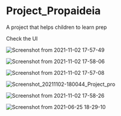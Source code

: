 # Project_Propaideia
A project that helps children to learn prep

Check the UI


![Screenshot from 2021-11-02 17-57-49](https://user-images.githubusercontent.com/36454034/140101000-6823ad6d-04ba-4931-aefb-b53ea11b3fd1.png)

![Screenshot from 2021-11-02 17-58-06](https://user-images.githubusercontent.com/36454034/140101114-d136fd2f-8401-49b2-b46d-003f7ee10d7c.png)


![Screenshot from 2021-11-02 17-57-08](https://user-images.githubusercontent.com/36454034/140101176-41d3c126-c494-4052-bbc7-47d66e78e57e.png)



![Screenshot_20211102-180044_Project_pro](https://user-images.githubusercontent.com/36454034/140101247-4e9796a5-b4b5-458d-b2cc-85e70e92c336.jpg)

![Screenshot from 2021-11-02 17-58-26](https://user-images.githubusercontent.com/36454034/140101305-73877c2e-bbb9-4b2f-96d4-7d4086d81d6f.png)

![Screenshot from 2021-06-25 18-29-10](https://user-images.githubusercontent.com/36454034/140101667-c11d912d-7df9-454c-932a-74b1bf490593.png)
